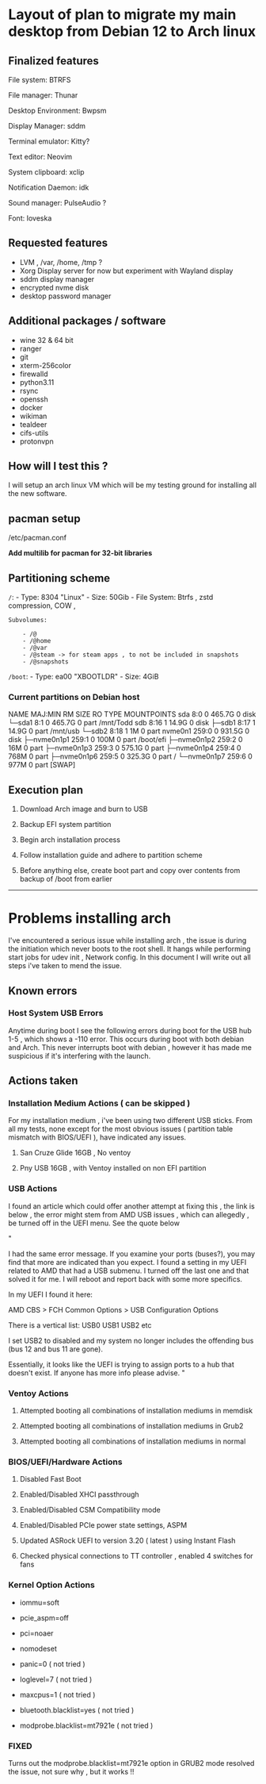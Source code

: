 

# Layout of plan to migrate my main desktop from Debian 12 to Arch linux 


## Finalized features 

File system: BTRFS 

File manager: Thunar 

Desktop Environment: Bwpsm 

Display Manager: sddm 

Terminal emulator: Kitty? 

Text editor: Neovim 

System clipboard: xclip                 

Notification Daemon: idk 

Sound manager: PulseAudio ? 

Font: Ioveska 


## Requested features 

- LVM , /var, /home, /tmp ? 
- Xorg Display server for now but experiment with Wayland display 
- sddm display manager
- encrypted nvme disk 
- desktop password manager 

## Additional packages / software 

- wine 32 & 64 bit  
- ranger 
- git 
- xterm-256color 
- firewalld 
- python3.11 
- rsync 
- openssh 
- docker 
- wikiman 
- tealdeer 
- cifs-utils
- protonvpn 


## How will I test this ? 

I will setup an arch linux VM which will be my testing ground for installing all the new software.

## pacman setup 

/etc/pacman.conf 

**Add multilib for pacman for 32-bit libraries**



## Partitioning scheme 


`/`: 
    - Type: 8304 "Linux"
    - Size: 50Gib
    - File System: Btrfs , zstd compression, COW , 

    Subvolumes:

        - /@
        - /@home
        - /@var
        - /@steam -> for steam apps , to not be included in snapshots 
        - /@snapshots
         

`/boot`: 
    - Type: ea00 "XBOOTLDR"
    - Size: 4GiB






### Current partitions on Debian host 


NAME        MAJ:MIN RM   SIZE RO TYPE MOUNTPOINTS
sda           8:0    0 465.7G  0 disk 
└─sda1        8:1    0 465.7G  0 part /mnt/Todd
sdb           8:16   1  14.9G  0 disk 
├─sdb1        8:17   1  14.9G  0 part /mnt/usb
└─sdb2        8:18   1     1M  0 part 
nvme0n1     259:0    0 931.5G  0 disk 
├─nvme0n1p1 259:1    0   100M  0 part /boot/efi
├─nvme0n1p2 259:2    0    16M  0 part 
├─nvme0n1p3 259:3    0 575.1G  0 part 
├─nvme0n1p4 259:4    0   768M  0 part 
├─nvme0n1p6 259:5    0 325.3G  0 part /
└─nvme0n1p7 259:6    0   977M  0 part [SWAP]



## Execution plan 

1. Download Arch image and burn to USB 

2. Backup EFI system partition 

3. Begin arch installation process 

4. Follow installation guide and adhere to partition scheme 

5. Before anything else, create boot part and copy over contents from backup of /boot from earlier 


---


# Problems installing arch 

I've encountered a serious issue while installing arch , the issue is during the initiation which never boots to the root shell. It hangs while performing start jobs for udev init , Network config. In this document I will write out all steps i've taken to mend the issue.


## Known errors 


### Host System USB Errors 

Anytime during boot I see the following errors during boot for the USB hub 1-5 , which shows a -110 error. This occurs during boot with both debian and Arch. This never interrupts boot with debian , however it has made me suspicious if it's interfering with the launch.  




## Actions taken 

### Installation Medium Actions ( can be skipped ) 

For my installation medium , i've been using two different USB sticks. From all my tests, none except for the most obvious issues ( partition table mismatch with BIOS/UEFI ), have indicated any issues. 

1. San Cruze Glide 16GB , No ventoy 

2. Pny USB 16GB , with Ventoy installed on non EFI partition  


### USB Actions  

I found an article which could offer another attempt at fixing this , the link is below , the error might stem from AMD USB issues , which can allegedly , be turned off in the UEFI menu. See the quote below 

"

I had the same error message. If you examine your ports (buses?), you may find that more are indicated than you expect. I found a setting in my UEFI related to AMD that had a USB submenu. I turned off the last one and that solved it for me. I will reboot and report back with some more specifics.

In my UEFI I found it here:

AMD CBS > FCH Common Options > USB Configuration Options

There is a vertical list:
USB0
USB1
USB2
etc

I set USB2 to disabled and my system no longer includes the offending bus (bus 12 and bus 11 are gone).

Essentially, it looks like the UEFI is trying to assign ports to a hub that doesn't exist. If anyone has more info please advise.
"




### Ventoy Actions 

1. Attempted booting all combinations of installation mediums in memdisk 

2. Attempted booting all combinations of installation mediums in Grub2  

3. Attempted booting all combinations of installation mediums in normal  


### BIOS/UEFI/Hardware Actions 

1. Disabled Fast Boot 

2. Enabled/Disabled XHCI passthrough 

3. Enabled/Disabled CSM Compatibility mode  

4. Enabled/Disabled PCIe power state settings, ASPM 

5. Updated ASRock UEFI to version 3.20 ( latest ) using Instant Flash 

6. Checked physical connections to TT controller , enabled 4 switches for fans 


### Kernel Option Actions

- iommu=soft 

- pcie\_aspm=off

- pci=noaer

- nomodeset  

- panic=0 ( not tried ) 

- loglevel=7 ( not tried )

- maxcpus=1 ( not tried )

- bluetooth.blacklist=yes ( not tried )

- modprobe.blacklist=mt7921e ( not tried )

### FIXED 

Turns out the modprobe.blacklist=mt7921e option in GRUB2 mode resolved the issue, not sure why , but it works !! 
